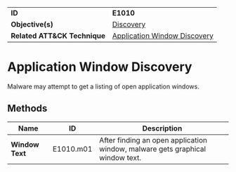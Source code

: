 |||
|---|---|
|**ID**|**E1010**|
|**Objective(s)**|[Discovery](../discovery)|
|**Related ATT&CK Technique**|[Application Window Discovery](https://attack.mitre.org/techniques/T1010/) |


Application Window Discovery
============================
Malware may attempt to get a listing of open application windows.

Methods
-------
|Name|ID|Description|
|---|---|---|
|**Window Text**|E1010.m01|After finding an open application window, malware gets graphical window text.|